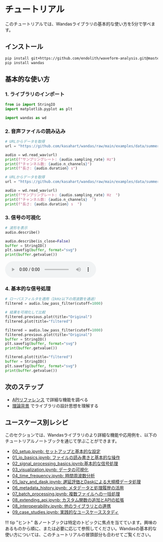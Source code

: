 # チュートリアル

このチュートリアルでは、Wandasライブラリの基本的な使い方を5分で学べます。

## インストール

```bash
pip install git+https://github.com/endolith/waveform-analysis.git@master
pip install wandas
```

## 基本的な使い方

### 1. ライブラリのインポート

```python exec="on" session="wd_demo"
from io import StringIO
import matplotlib.pyplot as plt
```

```python exec="on" source="above" session="wd_demo"
import wandas as wd

```

### 2. 音声ファイルの読み込み

```python
# URLからデータを取得
url = "https://github.com/kasahart/wandas/raw/main/examples/data/summer_streets1.wav"

audio = wd.read_wav(url)
print(f"サンプリングレート: {audio.sampling_rate} Hz")
print(f"チャンネル数: {audio.n_channels}")
print(f"長さ: {audio.duration} s")

```

```python exec="on" session="wd_demo"
# URLからデータを取得
url = "https://github.com/kasahart/wandas/raw/main/examples/data/summer_streets1.wav"

audio = wd.read_wav(url)
print(f"サンプリングレート: {audio.sampling_rate} Hz  ")
print(f"チャンネル数: {audio.n_channels}  ")
print(f"長さ: {audio.duration} s  ")

```

### 3. 信号の可視化

```python
# 波形を表示
audio.describe()
```

```python exec="on" html="true" session="wd_demo"
audio.describe(is_close=False)
buffer = StringIO()
plt.savefig(buffer, format="svg")
print(buffer.getvalue())
```

<audio controls src="https://github.com/kasahart/wandas/raw/main/examples/data/summer_streets1.wav"></audio>

### 4. 基本的な信号処理

```python
# ローパスフィルタを適用（1kHz以下の周波数を通過）
filtered = audio.low_pass_filter(cutoff=1000)

# 結果を可視化して比較
filtered.previous.plot(title="Original")
filtered.plot(title="filtered")
```

```python exec="on" html="true" session="wd_demo"
filtered = audio.low_pass_filter(cutoff=1000)
filtered.previous.plot(title="Original")
buffer = StringIO()
plt.savefig(buffer, format="svg")
print(buffer.getvalue())

filtered.plot(title="filtered")
buffer = StringIO()
plt.savefig(buffer, format="svg")
print(buffer.getvalue())
```

## 次のステップ

- [APIリファレンス](../api/index.md) で詳細な機能を調べる
- [理論背景](../explanation/index.md) でライブラリの設計思想を理解する

## ユースケース別レシピ

このセクションでは、Wandasライブラリのより詳細な機能や応用例を、以下のチュートリアルノートブックを通じて学ぶことができます。

- [00_setup.ipynb: セットアップと基本的な設定](/tutorial/00_setup.ipynb)
- [01_io_basics.ipynb: ファイルの読み書きと基本的な操作](/tutorial/01_io_basics.ipynb)
- [02_signal_processing_basics.ipynb:基本的な信号処理](/tutorial/02_signal_processing_basics.ipynb)
- [03_visualization.ipynb: データの可視化](/tutorial/03_visualization.ipynb)
- [04_time_frequency.ipynb: 時間周波数分析](/tutorial/04_time_frequency.ipynb)
- [05_lazy_and_dask.ipynb: 遅延評価とDaskによる大規模データ処理](/tutorial/05_lazy_and_dask.ipynb)
- [06_metadata_history.ipynb: メタデータと処理履歴の活用](/tutorial/06_metadata_history.ipynb)
- [07_batch_processing.ipynb: 複数ファイルへの一括処理](/tutorial/07_batch_processing.ipynb)
- [08_extending_api.ipynb: カスタム関数の追加とAPIの拡張](/tutorial/08_extending_api.ipynb)
- [08_interoperability.ipynb: 他のライブラリとの連携](/tutorial/08_interoperability.ipynb)
- [09_case_studies.ipynb: 実践的なユースケーススタディ](/tutorial/09_case_studies.ipynb)

!!! tip "ヒント"
    各ノートブックは特定のトピックに焦点を当てています。興味のあるものから順に、または必要に応じて参照してください。Wandasの基本的な使い方については、このチュートリアルの冒頭部分も合わせてご覧ください。
